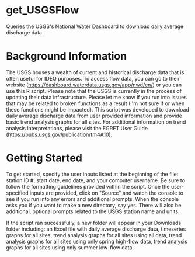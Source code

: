 # get_USGSFlow
Queries the USGS's National Water Dashboard to download daily average discharge data.

# Background Information 
The USGS houses a wealth of current and historical discharge data that is often useful for IDEQ purposes. To access flow data, you can go to their website (https://dashboard.waterdata.usgs.gov/app/nwd/en/) or you can use this R script. Please note that the USGS is currently in the process of updating their data infrastructure. Please let me know if you run into issues that may be related to broken functions as a result (I'm not sure if or when these functions might be impacted). This script was developed to download daily average discharge data from user provided information and provide basic trend analysis graphs for all sites. For additional information on trend analysis interpretations, please visit the EGRET User Guide (https://pubs.usgs.gov/publication/tm4A10).

# Getting Started 
To get started, specify the user inputs listed at the beginning of the file: station ID #, start date, end date, and your computer username. Be sure to follow the formatting guidelines provided within the script. Once the user-specified inputs are provided, click on "Source" and watch the console to see if you run into any errors and additional prompts. When the console asks you if you want to make a new directory, say yes. There will also be additional, optional prompts related to the USGS station name and units. 

If the script ran successfully, a new folder will appear in your Downloads folder including: an Excel file with daily average discharge data, timeseries graphs for all sites, trend analysis graphs for all sites using all data, trend analysis graphs for all sites using only spring high-flow data, trend analysis graphs for all sites using only summer low-flow data. 
